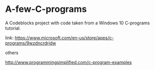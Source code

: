 # A-few-C-programs

A Codeblocks project with code taken from a Windows 10 C-programs tutorial.

link: https://www.microsoft.com/en-us/store/apps/c-programs/9wzdncrdrjdw

others

http://www.programmingsimplified.com/c-program-examples
